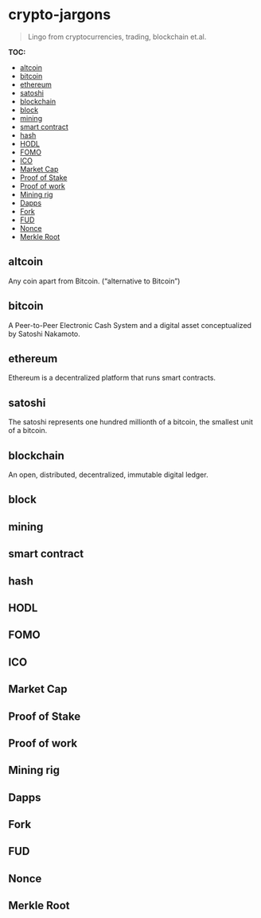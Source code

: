 # crypto-jargons
> Lingo from cryptocurrencies, trading, blockchain et.al.

__TOC:__

<!-- RM(noparent,notop) -->

* [altcoin](#altcoin)
* [bitcoin](#bitcoin)
* [ethereum](#ethereum)
* [satoshi](#satoshi)
* [blockchain](#blockchain)
* [block](#block)
* [mining](#mining)
* [smart contract](#smart-contract)
* [hash](#hash)
* [HODL](#hlod)
* [FOMO](#fomo)
* [ICO](#ico)
* [Market Cap](#market-cap)
* [Proof of Stake](#proof-of-stake)
* [Proof of work](#proof-of-work)
* [Mining rig](#mining-rig)
* [Dapps](#dapps)
* [Fork](#fork)
* [FUD](#fud)
* [Nonce](#nonce)
* [Merkle Root](#merkle-root)


<!-- /RM -->

## altcoin
Any coin apart from Bitcoin. (“alternative to Bitcoin”)

## bitcoin
A Peer-to-Peer Electronic Cash System and a digital asset conceptualized by Satoshi Nakamoto.
## ethereum
Ethereum is a decentralized platform that runs smart contracts.
## satoshi
The satoshi represents one hundred millionth of a bitcoin, the smallest unit of a bitcoin.

## blockchain
An open, distributed, decentralized, immutable digital ledger.
## block
## mining
## smart contract
## hash

## HODL

## FOMO

## ICO

## Market Cap

## Proof of Stake

## Proof of work

## Mining rig
## Dapps
## Fork

## FUD

## Nonce

## Merkle Root



